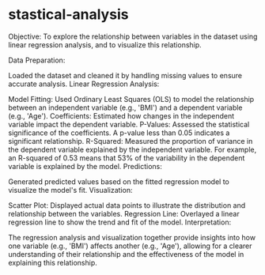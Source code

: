 # stastical-analysis
Objective: To explore the relationship between variables in the dataset using linear regression analysis, and to visualize this relationship.

Data Preparation:

Loaded the dataset and cleaned it by handling missing values to ensure accurate analysis.
Linear Regression Analysis:

Model Fitting: Used Ordinary Least Squares (OLS) to model the relationship between an independent variable (e.g., 'BMI') and a dependent variable (e.g., 'Age').
Coefficients: Estimated how changes in the independent variable impact the dependent variable.
P-Values: Assessed the statistical significance of the coefficients. A p-value less than 0.05 indicates a significant relationship.
R-Squared: Measured the proportion of variance in the dependent variable explained by the independent variable. For example, an R-squared of 0.53 means that 53% of the variability in the dependent variable is explained by the model.
Predictions:

Generated predicted values based on the fitted regression model to visualize the model's fit.
Visualization:

Scatter Plot: Displayed actual data points to illustrate the distribution and relationship between the variables.
Regression Line: Overlayed a linear regression line to show the trend and fit of the model.
Interpretation:

The regression analysis and visualization together provide insights into how one variable (e.g., 'BMI') affects another (e.g., 'Age'), allowing for a clearer understanding of their relationship and the effectiveness of the model in explaining this relationship.
